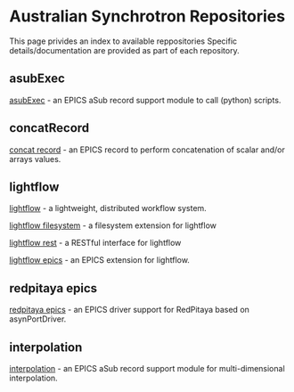 # Australian Synchrotron Repositories

This page privides an index to available reppositories
Specific details/documentation are provided as part of each repository.


## asubExec

[asubExec](https://github.com/AustralianSynchrotron/asubExec) - an EPICS aSub
record support module to call (python) scripts.


## concatRecord

[concat record](https://github.com/AustralianSynchrotron/concat-record)  - an EPICS
record to perform concatenation of scalar and/or arrays values.


## lightflow

[lightflow](https://github.com/AustralianSynchrotron/lightflow)  - a lightweight,
distributed workflow system.

[lightflow filesystem](https://github.com/AustralianSynchrotron/lightflow-filesystem) -
a filesystem extension for lightflow

[lightflow rest](https://github.com/AustralianSynchrotron/lightflow-rest)  -
a RESTful interface for lightflow

[lightflow epics](https://github.com/AustralianSynchrotron/lightflow-epics)  -
an EPICS extension for lightflow.


## redpitaya epics

[redpitaya epics](https://github.com/AustralianSynchrotron/redpitaya-epics)  -
an EPICS driver support for RedPitaya based on asynPortDriver.


## interpolation

[interpolation](https://github.com/AustralianSynchrotron/interpolation) -
an EPICS aSub record support module for multi-dimensional interpolation.
